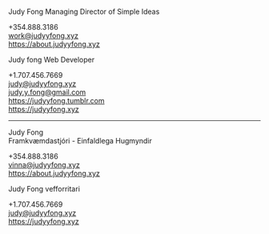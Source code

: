 Judy Fong
Managing Director of Simple Ideas

+354.888.3186 \
work@judyyfong.xyz \
https://about.judyyfong.xyz

Judy fong
Web Developer

+1.707.456.7669 \
judy@judyyfong.xyz \
judy.y.fong@gmail.com \
https://judyyfong.tumblr.com \
https://judyyfong.xyz

---------------------------------------------

Judy Fong \
Framkvæmdastjóri - Einfaldlega Hugmyndir

+354.888.3186 \
vinna@judyyfong.xyz \
https://about.judyyfong.xyz

Judy Fong
vefforritari

+1.707.456.7669 \
judy@judyyfong.xyz \
https://judyyfong.xyz
